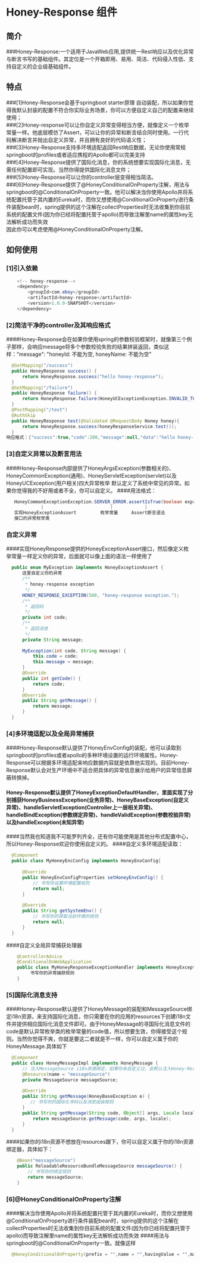 # Honey-Response 组件
## 简介
###Honey-Response:一个适用于JavaWeb应用,提供统一Rest响应以及优化异常与断言书写的基础组件。其定位是一个开箱即用、易用、简洁、代码侵入性低、支持自定义的企业级基础组件。
## 特点
###[1]Honey-Response会基于springboot starter原理 自动装配，所以如果你觉得我默认封装的配置不符合你实际业务场景，你可以方便自定义自己的配置来继续使用；  
###[2]Honey-response可以让你自定义异常变得相当方便，就像定义一个枚举常量一样。他底层模仿了Assert，可以让你的异常和断言结合同时使用。一行代码解决断言并抛出自定义异常，并且拥有良好的代码语义性；  
###[3]Honey-Response支持多环境适配返回Rest响应数据，无论你使用常规springboot的profiles或者适应携程的Apollo都可以完美支持  
###[4]Honey-Response提供了国际化消息，你的系统想要实现国际化消息，无需任何配置即可实现。当然你得提供国际化消息文件；  
###[5]Honey-Response可以让你的controller层变得相当简洁。  
###[6]Honey-Response提供了@HoneyConditionalOnProperty注解，用法与springboot的@ConditionalOnProperty一致。他可以解决当你使用Apollo并将系统配置托管于其内置的Eureka时，而你又想使用@ConditionalOnProperty进行条件装配bean时，spring提供的这个注解在collectProperties时无法收集到你目前系统的配置文件(因为你已经将配置托管于apollo)而导致注解里name的属性key无法解析成功而失效  
因此你可以考虑使用@HoneyConditionalOnProperty注解。
## 如何使用
### [1]引入依赖
```java  
    <!-- honey-response-->
    <dependency>
        <groupId>com.eboy</groupId>
        <artifactId>honey-response</artifactId>
        <version>1.0.0-SNAPSHOT</version>
    </dependency>
```
### [2]简洁干净的controller及其响应格式
####Honey-Response会在如果你使用spring的参数校验框架时，就像第三个例子那样，会响应message将多个参数校验失败的结果拼装返回，类似这样："message": "honeyId: 不能为空, honeyName: 不能为空"
```java  
  @GetMapping("/success")
  public HoneyResponse success() {
      return HoneyResponse.success("hello honey-response");
  }
  @GetMapping("/failure")
  public HoneyResponse failure() {
      return HoneyResponse.failure(HoneyUCExceptionException.INVALID_TOKEN);
  }
  @PostMapping("/test")
  @AuthSkip
  public HoneyResponse test(@Validated @RequestBody Honey honey){
      return HoneyResponse.success(honeyResponseService.test());
  }
响应格式：{"success":true,"code":200,"message":null,"data":"hello honey-response"}
```
### [3]自定义异常以及断言用法
####Honey-Response内部提供了HoneyArgsException(参数相关的)、HoneyCommonException(通用)、HoneyServletException(servlet)以及HoneyUCException(用户相关)四大异常枚举 默认定义了系统中常见的异常。如果你觉得我的不好用或者不全，你可以自定义。
####用法格式：
```java  
   HoneyCommonExceptionException.SERVER_ERROR.assertIsTrue(boolean expression);
             |                         |            |
   实现HoneyExceptionAssert         枚举常量     Assert断言语法
   接口的异常枚举类                                      
```
### 自定义异常
####实现HoneyResponse提供的HoneyExceptionAssert接口，然后像定义枚举常量一样定义你的异常，后面就可以像上面的语法一样使用了
```java  
  public enum MyException implements HoneyExceptionAssert {
      这里自定义你的异常
      /**
       * honey-response exception
       */
      HONEY_RESPONSE_EXCEPTION(500, "honey-response exception.");
      /**
       * 返回码
       */
      private int code;
      /**
       * 返回消息
       */
      private String message;
  
      MyException(int code, String message) {
          this.code = code;
          this.message = message;
      }
      @Override
      public int getCode() {
          return code;
      }
      @Override
      public String getMessage() {
          return message;
      }
  }                                      
```
### [4]多环境适配以及全局异常捕获
####Honey-Response默认提供了HoneyEnvConfig的装配，他可以读取到springboot的profiles或者apollo的多种环境设置的运行环境属性。Honey-Response可以根据多环境适配来响应数据内容就是依靠他实现的。目前Honey-Response默认会对生产环境中不适合把具体的异常信息展示给用户的异常信息屏蔽转换掉。
#### Honey-Response默认提供了HoneyExceptionDefaultHandler，里面实现了分别捕获HoneyBusinessException(业务异常)、HoneyBaseException(自定义异常)、handleServletException(Controller上一层相关异常)、handleBindException(参数绑定异常)、handleValidException(参数校验异常)以及handleException(未知异常)
####当然我也知道我不可能罗列齐全，还有你可能使用是其他分布式配置中心，所以Honey-Response欢迎你使用自定义的。
####自定义多环境适配读取：
```java  
  @Component
  public class MyHoneyEncConfig implements HoneyEnvConfig{
      
      @Override
      public HoneyEnvConfigProperties setHoneyEnvConfig() {
          // 书写你设置环境配置规则
          return null;
      }
  
      @Override
      public String getSystemEnv() {
          // 书写你的获取当前环境的规则
          return null;
      }
  }
```
####自定义全局异常捕获处理器
```java  
    @ControllerAdvice
    @ConditionalOnWebApplication
    public class MyHoneyResponseExceptionHandler implements HoneyExceptionHandler {
         书写你的异常捕获规则
    }
```
### [5]国际化消息支持
####Honey-Response默认提供了HoneyMessage的装配和MessageSource绑定i18n资源，来支持国际化消息，你只需要在你的应用的resources下创建i18n文件并提供相应国际化消息文件即可。由于HoneyMessage的寻国际化消息文件的code是默认异常枚举类的枚举常量的code值，所以想要生效，你得接受这个规则。当然你觉得不爽，你就是要这二者就是不一样，你可以自定义属于你的HoneyMessage.具体如下
```java  
  @Component
  public class HoneyMessageImpl implements HoneyMessage {
      // 注入MessageSource i18n资源绑定，如果你未自定义过，会默认注入Honey-Response提供的messageSource
      @Resource(name = "messageSource")
      private MessageSource messageSource;
  
      @Override
      public String getMessage(HoneyBaseException e) {
         // 书写你的国际化寻码以及消息组装规则
      }
      public String getMessage(String code, Object[] args, Locale locale) throws NoSuchMessageException {
          return messageSource.getMessage(code, args, locale);
      }
  }
```
####如果你的i18n资源不想放在resources跟下，你可以自定义属于你的i18n资源绑定器，具体如下：
```java  
    @Bean("messageSource")
    public ReloadableResourceBundleMessageSource messageSource() {
        // 书写你的绑定规则
        return messageSource;
    }
```
### [6]@HoneyConditionalOnProperty注解
####解决当你使用Apollo并将系统配置托管于其内置的Eureka时，而你又想使用@ConditionalOnProperty进行条件装配bean时，spring提供的这个注解在collectProperties时无法收集到你目前系统的配置文件(因为你已经将配置托管于apollo)而导致注解里name的属性key无法解析成功而失效
####用法与springboot的@ConditionalOnProperty一致。就像这样    
```java  
  @HoneyConditionalOnProperty(prefix = "",name = "",havingValue = "",matchIfMissing = true,enableApollo = true )
```
